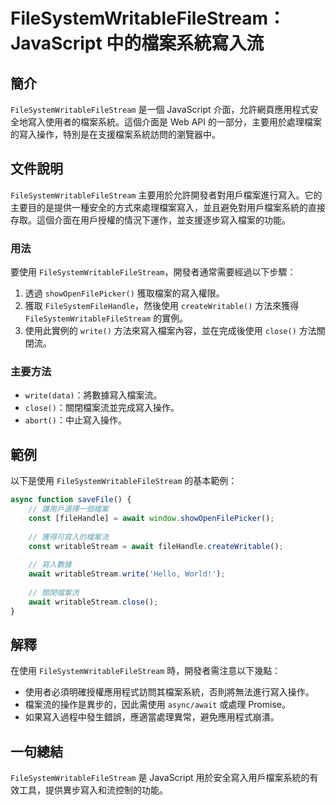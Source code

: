 <!--
Meta Description: # FileSystemWritableFileStream：JavaScript 中的檔案系統寫入流 ## 簡介 `FileSystemWritableFileStream` 是一個 JavaScript 介面，允許網頁應用程式安全地寫入使用者的檔案系統。這個介面是 Web API 的一部分，主要...
Meta Keywords: filesystemwritablefilestream, await, javascript, write, close
-->

# FileSystemWritableFileStream：JavaScript 中的檔案系統寫入流

## 簡介
`FileSystemWritableFileStream` 是一個 JavaScript 介面，允許網頁應用程式安全地寫入使用者的檔案系統。這個介面是 Web API 的一部分，主要用於處理檔案的寫入操作，特別是在支援檔案系統訪問的瀏覽器中。

## 文件說明
`FileSystemWritableFileStream` 主要用於允許開發者對用戶檔案進行寫入。它的主要目的是提供一種安全的方式來處理檔案寫入，並且避免對用戶檔案系統的直接存取。這個介面在用戶授權的情況下運作，並支援逐步寫入檔案的功能。

### 用法
要使用 `FileSystemWritableFileStream`，開發者通常需要經過以下步驟：
1. 透過 `showOpenFilePicker()` 獲取檔案的寫入權限。
2. 獲取 `FileSystemFileHandle`，然後使用 `createWritable()` 方法來獲得 `FileSystemWritableFileStream` 的實例。
3. 使用此實例的 `write()` 方法來寫入檔案內容，並在完成後使用 `close()` 方法關閉流。

### 主要方法
- `write(data)`：將數據寫入檔案流。
- `close()`：關閉檔案流並完成寫入操作。
- `abort()`：中止寫入操作。

## 範例
以下是使用 `FileSystemWritableFileStream` 的基本範例：

```javascript
async function saveFile() {
    // 讓用戶選擇一個檔案
    const [fileHandle] = await window.showOpenFilePicker();
    
    // 獲得可寫入的檔案流
    const writableStream = await fileHandle.createWritable();
    
    // 寫入數據
    await writableStream.write('Hello, World!');
    
    // 關閉檔案流
    await writableStream.close();
}
```

## 解釋
在使用 `FileSystemWritableFileStream` 時，開發者需注意以下幾點：
- 使用者必須明確授權應用程式訪問其檔案系統，否則將無法進行寫入操作。
- 檔案流的操作是異步的，因此需使用 `async/await` 或處理 Promise。
- 如果寫入過程中發生錯誤，應適當處理異常，避免應用程式崩潰。

## 一句總結
`FileSystemWritableFileStream` 是 JavaScript 用於安全寫入用戶檔案系統的有效工具，提供異步寫入和流控制的功能。